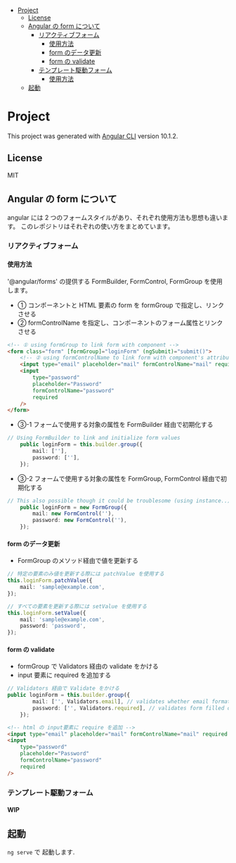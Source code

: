 <!-- START doctoc generated TOC please keep comment here to allow auto update -->
<!-- DON'T EDIT THIS SECTION, INSTEAD RE-RUN doctoc TO UPDATE -->

-   [Project](#project)
    -   [License](#license)
    -   [Angular の form について](#angular-%E3%81%AE-form-%E3%81%AB%E3%81%A4%E3%81%84%E3%81%A6)
        -   [リアクティブフォーム](#%E3%83%AA%E3%82%A2%E3%82%AF%E3%83%86%E3%82%A3%E3%83%96%E3%83%95%E3%82%A9%E3%83%BC%E3%83%A0)
            -   [使用方法](#%E4%BD%BF%E7%94%A8%E6%96%B9%E6%B3%95)
            -   [form のデータ更新](#form-%E3%81%AE%E3%83%87%E3%83%BC%E3%82%BF%E6%9B%B4%E6%96%B0)
            -   [form の validate](#form-%E3%81%AE-validate)
        -   [テンプレート駆動フォーム](#%E3%83%86%E3%83%B3%E3%83%97%E3%83%AC%E3%83%BC%E3%83%88%E9%A7%86%E5%8B%95%E3%83%95%E3%82%A9%E3%83%BC%E3%83%A0)
            -   [使用方法](#%E4%BD%BF%E7%94%A8%E6%96%B9%E6%B3%95-1)
    -   [起動](#%E8%B5%B7%E5%8B%95)

<!-- END doctoc generated TOC please keep comment here to allow auto update -->

# Project

This project was generated with [Angular CLI](https://github.com/angular/angular-cli) version 10.1.2.

## License

MIT

## Angular の form について

angular には 2 つのフォームスタイルがあり、それぞれ使用方法も思想も違います。
このレポジトリはそれぞれの使い方をまとめています。

### リアクティブフォーム

#### 使用方法

'@angular/forms' の提供する FormBuilder, FormControl, FormGroup を使用します。

-   ① コンポーネントと HTML 要素の form を formGroup で指定し、リンクさせる
-   ② formControlName を指定し、コンポーネントのフォーム属性とリンクさせる

```html
<!-- ① using formGroup to link form with component -->
<form class="form" [formGroup]="loginForm" (ngSubmit)="submit()">
    <!-- ② using formControlName to link form with component's attribute -->
    <input type="email" placeholder="mail" formControlName="mail" required />
    <input
        type="password"
        placeholder="Password"
        formControlName="password"
        required
    />
</form>
```

-   ③-1 フォームで使用する対象の属性を FormBuilder 経由で初期化する

```typescript
// Using FormBuilder to link and initialize form values
    public loginForm = this.builder.group({
        mail: [''],
        password: [''],
    });
```

-   ③-2 フォームで使用する対象の属性を FormGroup, FormControl 経由で初期化する

```typescript
// This also possible though it could be troublesome (using instance..)
    public loginForm = new FormGroup({
        mail: new FormControl(''),
        password: new FormControl(''),
    });
```

#### form のデータ更新

-   FormGroup のメソッド経由で値を更新する

```typescript
// 特定の要素のみ値を更新する際には patchValue を使用する
this.loginForm.patchValue({
    mail: 'sample@example.com',
});

// すべての要素を更新する際には setValue を使用する
this.loginForm.setValue({
    mail: 'sample@example.com',
    password: 'password',
});
```

#### form の validate

-   formGroup で Validators 経由の validate をかける
-   input 要素に required を追加する

```typescript
// Validators 経由で Validate をかける
public loginForm = this.builder.group({
        mail: ['', Validators.email], // validates whether email format or not
        password: ['', Validators.required], // validates form filled or not
    });
```

```html
<!-- html の input要素に require を追加 -->
<input type="email" placeholder="mail" formControlName="mail" required />
<input
    type="password"
    placeholder="Password"
    formControlName="password"
    required
/>
```

### テンプレート駆動フォーム

#### WIP

## 起動

`ng serve` で 起動します.
